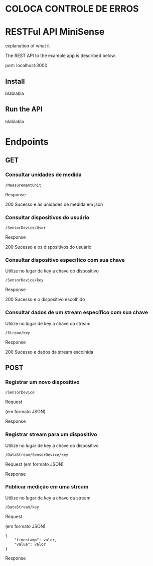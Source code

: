 # COLOCA CONTROLE DE ERROS

# RESTFul API MiniSense

explanation of what it 

The REST API to the example app is described below.

port: localhost:3000

## Install
blablabla

## Run the API
blablabla

# Endpoints

## GET

### **Consultar unidades de medida**
`/MeasurementUnit`

Response

200 Sucesso e as unidades de medida em json


### **Consultar dispositivos do usuário**
`/SensorDevice/User`

Response

200 Sucesso e os dispositivos do usuário

### **Consultar dispositivo específico com sua chave**

Utilize no lugar de key a chave do dispositivo

`/SensorDevice/key`

Response

200 Sucesso e o dispositivo escolhido

### **Consultar dados de um stream específico com sua chave**
Utilize no lugar de key a chave da stream

`/Stream/key`

Response

200 Sucesso e dados da stream escolhida

## POST

### **Registrar um novo dispositivo**
`/SensorDevice`

Request

(em formato JSON)

Response

### **Registrar stream para um dispositivo**
Utilize no lugar de key a chave do dispositivo

`/DataStream/SensorDevice/key `

Request
(em formato JSON)

Response

### **Publicar medição em uma stream**
Utilize no lugar de key a chave da stream

`/DataStream/key`

Request

(em formato JSON)

```
{
    "timestamp": valor,
    "value": valor
}
```
Response